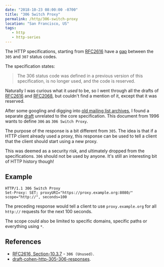 ```yaml
---
date: "2018-10-23 08:00:00 -0700"
title: "306 Switch Proxy"
permalink: /http/306-switch-proxy
location: "San Francisco, US"
tags:
   - http
   - http-series
---
```


The HTTP specifications, starting from [RFC2616][1] have a [gap][2] between
the `305` and `307` status codes.

The specification states:

> The 306 status code was defined in a previous version of this
> specification, is no longer used, and the code is reserved.

Naturally I was curious what it _used_ to be, so I went through all the drafts
of [RFC2616][1] and [RFC2068][3], but couldn't find a mention of it, except
that it was reserved.

After some googling and digging into [old mailing list archives][5], I found a
separate [draft][4] unrelated to the core specification. This document from
1996 wants to define `306` as `306 Switch Proxy`.

The purpose of the response is a bit different from `305`. The idea is that if
a HTTP client already used a proxy, this response can be used to tell a client
that the client should start using a new proxy.

This was deemed as a security risk, and ultimately dropped from the
specifications. `306` should not be used by anyone. It's still an interesting
bit of HTTP history though!

Example
------

```http
HTTP/1.1 306 Switch Proxy
Set-Proxy: SET; proxyURI="https://proxy.example.org:8080/" scope="http://", seconds=100
```
The preceding response would tell a client to use `proxy.example.org` for all
`http://` requests for the next 100 seconds.

The scope could also be limited to specific domains, specific paths or
everything using `*`.


References
----------

* [RFC2616, Section-10.3.7][2] - `306 (Unused)`.
* [draft-cohen-http-305-306-responses][4].

[1]: https://tools.ietf.org/html/rfc2616
[2]: https://tools.ietf.org/html/rfc2616#section-10.3.7
[3]: https://tools.ietf.org/html/rfc2068 
[4]: https://tools.ietf.org/html/draft-cohen-http-305-306-responses-00
[5]: http://lists.w3.org/Archives/Public/ietf-http-wg-old
